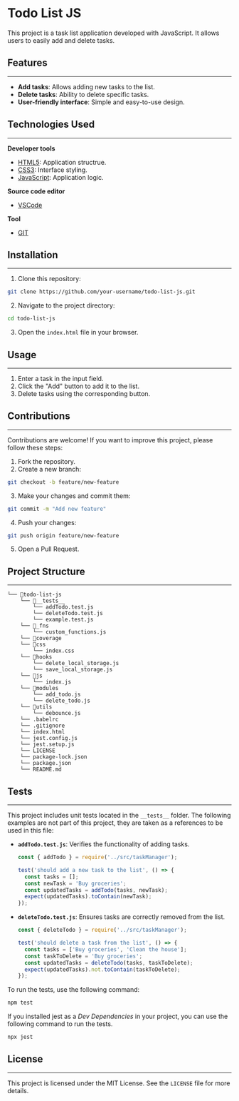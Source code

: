 # Todo List JS

This project is a task list application developed with JavaScript. It allows users to easily add and delete tasks.

## Features
----

- **Add tasks**: Allows adding new tasks to the list.
- **Delete tasks**: Ability to delete specific tasks.
- **User-friendly interface**: Simple and easy-to-use design.

## Technologies Used
----

__Developer tools__

- [HTML5](https://developer.mozilla.org/en-US/docs/Web/HTML): Application structrue.
- [CSS3](https://developer.mozilla.org/en-US/docs/Web/CSS): Interface styling.
- [JavaScript](https://developer.mozilla.org/en-US/docs/Web/JavaScript): Application logic.

__Source code editor__

- [VSCode](https://code.visualstudio.com)

__Tool__

- [GIT](https://git-scm.com)

## Installation
----

1. Clone this repository:
  ```bash
  git clone https://github.com/your-username/todo-list-js.git
  ```
2. Navigate to the project directory:
  ```bash
  cd todo-list-js
  ```
3. Open the `index.html` file in your browser.

## Usage
----

1. Enter a task in the input field.
2. Click the "Add" button to add it to the list.
3. Delete tasks using the corresponding button.

## Contributions
----

Contributions are welcome! If you want to improve this project, please follow these steps:

1. Fork the repository.
2. Create a new branch:
  ```bash
  git checkout -b feature/new-feature
  ```
3. Make your changes and commit them:
  ```bash
  git commit -m "Add new feature"
  ```
4. Push your changes:
  ```bash
  git push origin feature/new-feature
  ```
5. Open a Pull Request.

## Project Structure
----

```
└── 📁todo-list-js
    └── 📁__tests__
        └── addTodo.test.js
        └── deleteTodo.test.js
        └── example.test.js
    └── 📁_fns
        └── custom_functions.js
    └── 📁coverage
    └── 📁css
        └── index.css
    └── 📁hooks
        └── delete_local_storage.js
        └── save_local_storage.js
    └── 📁js
        └── index.js
    └── 📁modules
        └── add_todo.js
        └── delete_todo.js
    └── 📁utils
        └── debounce.js
    └── .babelrc
    └── .gitignore
    └── index.html
    └── jest.config.js
    └── jest.setup.js
    └── LICENSE
    └── package-lock.json
    └── package.json
    └── README.md
```

## Tests
----

This project includes unit tests located in the `__tests__` folder. The following examples are not part of this project, they are taken as a references to be used in this file:

- **`addTodo.test.js`**: Verifies the functionality of adding tasks.
  ```javascript
  const { addTodo } = require('../src/taskManager');

  test('should add a new task to the list', () => {
    const tasks = [];
    const newTask = 'Buy groceries';
    const updatedTasks = addTodo(tasks, newTask);
    expect(updatedTasks).toContain(newTask);
  });
  ```

- **`deleteTodo.test.js`**: Ensures tasks are correctly removed from the list.
  ```javascript
  const { deleteTodo } = require('../src/taskManager');

  test('should delete a task from the list', () => {
    const tasks = ['Buy groceries', 'Clean the house'];
    const taskToDelete = 'Buy groceries';
    const updatedTasks = deleteTodo(tasks, taskToDelete);
    expect(updatedTasks).not.toContain(taskToDelete);
  });
  ```

To run the tests, use the following command:

```bash
npm test
```

If you installed jest as a *Dev Dependencies* in your project, you can use the following command to run the tests.

```bash
npx jest
```

## License
----

This project is licensed under the MIT License. See the `LICENSE` file for more details.